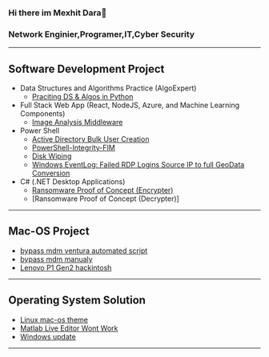 ### Hi there im Mexhit Dara👋
### Network Enginier,Programer,IT,Cyber Security
______________________________________________________________________________________________________________________________________________


<h2>Software Development Project</h2>

 - Data Structures and Algorithms Practice (AlgoExpert)
    - [Praciting DS & Algos in Python](https://github.com/mexhi-byte/Algorithms-Practice)
 - Full Stack Web App (React, NodeJS, Azure, and Machine Learning Components)
    - [Image Analysis Middleware](https://github.com/mexhi-byte/4chan-Image-Analysis-Middleware)
 - Power Shell
    - [Active Directory Bulk User Creation](https://github.com/mexhi-byte/ad-p1)
    - [PowerShell-Integrity-FIM](https://github.com/mexhi-byte/PowerShell-Integrity-FIM)
    - [Disk Wiping](https://github.com/mexhi-byte/Disk-Wiping-Utility)
    - [Windows EventLog: Failed RDP Logins Source IP to full GeoData Conversion](https://github.com/mexhi-byte/Sentinel-lab)
 - C# (.NET Desktop Applications)
    - [Ransomware Proof of Concept (Encrypter)](https://github.com/mexhi-byte/EncrypterPOCEncrypterPOC)
    - [Ransomware Proof of Concept (Decrypter)]

____________________________________________________________________________________________________________________________________________
<h2> Mac-OS Project </h2>


- [bypass mdm ventura automated script ](https://github.com/mexhi-byte/MDM-VENTURA)
- [bypass mdm manualy](https://github.com/mexhi-byte/baypass-mdm-ventura) 
- [Lenovo P1 Gen2 hackintosh]( https://github.com/mexhi-byte/lenovo-p1-gen2-hackintosh)

____________________________________________________________________________________________________________________________________________

<h2>Operating System Solution</h2>

 - [Linux mac-os theme](https://github.com/mexhi-byte/linux-macos)
 - [Matlab Live Editor Wont Work](https://github.com/mexhi-byte/matlab-not-opening)
 - [Windows update](https://github.com/mexhi-byte/enable-disable-windows-update-regedit)
____________________________________________________________________________________________________________________________________________


